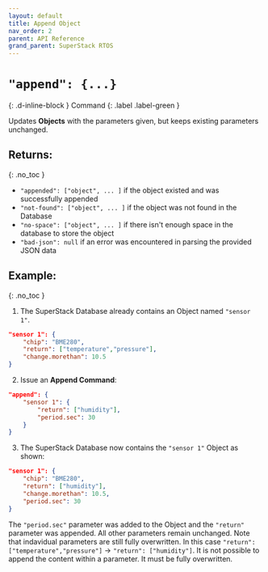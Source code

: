 ```yaml
---
layout: default
title: Append Object
nav_order: 2
parent: API Reference
grand_parent: SuperStack RTOS
---
```


# `"append": {...}`
{: .d-inline-block }
Command
{: .label .label-green }

Updates **Objects** with the parameters given, but keeps existing parameters unchanged.

## Returns:
{: .no_toc }

- `"appended": ["object", ... ]` if the object existed and was successfully appended
- `"not-found": ["object", ... ]` if the object was not found in the Database
- `"no-space": ["object", ... ]` if there isn't enough space in the database to store the object
- `"bad-json": null` if an error was encountered in parsing the provided JSON data

## Example:
{: .no_toc }

1. The SuperStack Database already contains an Object named `"sensor 1"`.
```json
"sensor 1": {
    "chip": "BME280",
    "return": ["temperature","pressure"],
    "change.morethan": 10.5 
}
```

2. Issue an **Append Command**:
```json
"append": {
    "sensor 1": {
        "return": ["humidity"],
        "period.sec": 30
    }
}
```

3. The SuperStack Database now contains the `"sensor 1"` Object as shown:
```json
"sensor 1": {
    "chip": "BME280",
    "return": ["humidity"],
    "change.morethan": 10.5,
    "period.sec": 30
}
```

The `"period.sec"` parameter was added to the Object and the `"return"` parameter was appended. All other parameters remain unchanged.
Note that indavidual parameters are still fully overwritten. In this case `"return": ["temperature","pressure"]` → `"return": ["humidity"]`. It is not possible to append the content within a parameter. It must be fully overwritten.